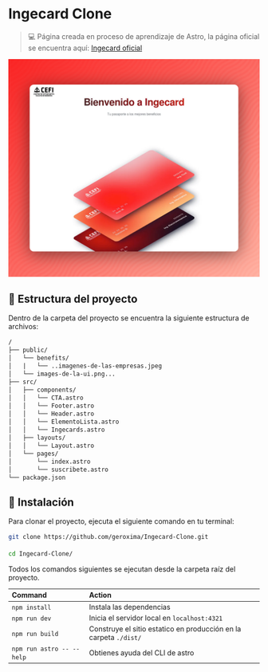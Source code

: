 # Ingecard Clone

> 💻 Página creada en proceso de aprendizaje de Astro, la página oficial se encuentra aquí: [Ingecard oficial](https://ingecard-clone.netlify.app/suscribete/)  

![just-the-basics](./readme-images/landing.png)

## 🚀 Estructura del proyecto

Dentro de la carpeta del proyecto se encuentra la siguiente estructura de archivos:

```text
/
├── public/
│   └── benefits/
│   |   └── ..imagenes-de-las-empresas.jpeg
│   └── images-de-la-ui.png...
├── src/
│   ├── components/
│   │   └── CTA.astro
│   │   └── Footer.astro
│   │   └── Header.astro
│   │   └── ElementoLista.astro
│   │   └── Ingecards.astro
│   ├── layouts/
│   │   └── Layout.astro
│   └── pages/
│       └── index.astro
│       └── suscribete.astro
└── package.json
```

## 🧞 Instalación

Para clonar el proyecto, ejecuta el siguiente comando en tu terminal:

```bash
git clone https://github.com/geroxima/Ingecard-Clone.git

cd Ingecard-Clone/
```

Todos los comandos siguientes se ejecutan desde la carpeta raíz del proyecto.

| Command                   | Action                                           |
| :------------------------ | :----------------------------------------------- |
| `npm install`             | Instala las dependencias                            |
| `npm run dev`             | Inicia el servidor local en `localhost:4321`      |
| `npm run build`           | Construye el sitio estatico en producción en la carpeta `./dist/`          |
| `npm run astro -- --help` | Obtienes ayuda del CLI de astro                     |

